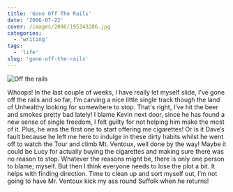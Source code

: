 ```yaml
---
title: 'Gone Off The Rails'
date: '2006-07-22'
cover: /images/2006/195243286.jpg
categories:
  - 'writing'
tags:
  - 'life'
slug: 'gone-off-the-rails'
---
```


![Off the rails](/images/2006/195243286.jpg)

Whoops! In the last couple of weeks, I have really let myself slide, I’ve gone off the rails and so far, I’m carving a nice little single track though the land of Unhealthy looking for somewhere to stop. That's right, I’ve hit the beer and smokes pretty bad lately! I blame Kevin next door, since he has found a new sense of single freedom, I felt guilty for not helping him make the most of it. Plus, he was the first one to start offering me cigarettes! Or is it Dave’s fault because he left me here to indulge in these dirty habits whilst he went off to watch the Tour and climb Mt. Ventoux, well done by the way! Maybe it could be Lucy for actually buying the cigarettes and making sure there was no reason to stop. Whatever the reasons might be, there is only one person to blame; myself. But then I think everyone needs to lose the plot a bit. It helps with finding direction. Time to clean up and sort myself out, I’m not going to have Mr. Ventoux kick my ass round Suffolk when he returns!
